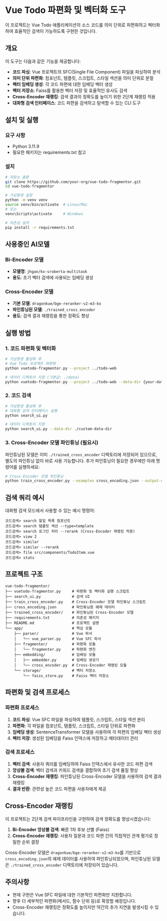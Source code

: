 # Vue Todo 파편화 및 벡터화 도구

이 프로젝트는 Vue Todo 애플리케이션의 소스 코드를 의미 단위로 파편화하고 벡터화하여 효율적인 검색이 가능하도록 구현한 것입니다.

## 개요

이 도구는 다음과 같은 기능을 제공합니다:

- **코드 파싱**: Vue 프로젝트의 SFC(Single File Component) 파일을 파싱하여 분석
- **의미 단위 파편화**: 컴포넌트, 템플릿, 스크립트, 스타일 섹션을 의미 단위로 분절
- **벡터 임베딩 생성**: 각 코드 파편에 대한 임베딩 벡터 생성
- **벡터 저장소**: Faiss를 활용한 벡터 저장 및 효율적인 유사도 검색
- **Cross-Encoder 재랭킹**: 검색 결과의 정확도를 높이기 위한 2단계 재랭킹 적용
- **대화형 검색 인터페이스**: 코드 파편을 검색하고 탐색할 수 있는 CLI 도구

## 설치 및 실행

### 요구 사항

- Python 3.11.9
- 필요한 패키지는 requirements.txt 참고

### 설치

```bash
# 저장소 클론
git clone https://github.com/your-org/vue-todo-fragmentor.git
cd vue-todo-fragmentor

# 가상환경 설정
python -m venv venv
source venv/bin/activate  # Linux/Mac
# 또는
venv\Scripts\activate     # Windows

# 의존성 설치
pip install -r requirements.txt
```

## 사용중인 AI모델

### Bi-Encoder 모델
- **모델명**: `jhgan/ko-sroberta-multitask`
- **용도**: 초기 벡터 검색에 사용되는 임베딩 생성

### Cross-Encoder 모델
- **기본 모델**: `dragonkue/bge-reranker-v2-m3-ko`
- **파인튜닝된 모델**: `./trained_cross_encoder`
- **용도**: 검색 결과 재랭킹을 통한 정확도 향상

## 실행 방법

### 1. 코드 파편화 및 벡터화

```bash
# 가상환경 활성화 후
# Vue Todo 프로젝트 파편화
python vuetodo-fragmentor.py --project ../todo-web

# 데이터 디렉토리 지정 (기본값: ./data)
python vuetodo-fragmentor.py --project ../todo-web --data-dir {your-data-dir}
```

### 2. 코드 검색

```bash
# 가상환경 활성화 후
# 대화형 검색 인터페이스 실행
python search_ui.py

# 데이터 디렉토리 지정
python search_ui.py --data-dir ./custom-data-dir
```

### 3. Cross-Encoder 모델 파인튜닝 (필요시)

파인튜닝된 모델은 이미 `./trained_cross_encoder` 디렉토리에 저장되어 있으므로, 별도의 파인튜닝 없이 바로 사용 가능합니다. 추가 파인튜닝이 필요한 경우에만 아래 명령어를 실행하세요:

```bash
# Cross-Encoder 모델 파인튜닝
python train_cross_encoder.py --examples cross_encoding.json --output-dir ./trained_cross_encoder --test
```

## 검색 쿼리 예시

대화형 검색 모드에서 사용할 수 있는 예시 명령어:

```
코드검색> search 할일 목록 컴포넌트
코드검색> search 템플릿 섹션 --type=template
코드검색> search 로그인 처리 --rerank (Cross-Encoder 재랭킹 적용)
코드검색> view 2
코드검색> similar
코드검색> similar --rerank
코드검색> file src/components/TodoItem.vue
코드검색> stats
```

## 프로젝트 구조

```
vue-todo-fragmentor/
├── vuetodo-fragmentor.py     # 파편화 및 벡터화 실행 스크립트
├── search_ui.py              # 검색 UI
├── train_cross_encoder.py    # Cross-Encoder 모델 파인튜닝 스크립트
├── cross_encoding.json       # 파인튜닝용 예제 데이터
├── trained_cross_encoder/    # 파인튜닝된 Cross-Encoder 모델
├── requirements.txt          # 의존성 패키지
├── README.md                 # 프로젝트 설명
└── app/                      # 핵심 모듈
    ├── parser/               # Vue 파서
    │   └── vue_parser.py     # Vue SFC 파서
    ├── fragmenter/           # 파편화 모듈
    │   └── fragmenter.py     # 파편화 엔진
    ├── embedding/            # 임베딩 모듈
    │   ├── embedder.py       # 임베딩 생성기
    │   └── cross_encoder.py  # Cross-Encoder 재랭킹 모듈
    └── storage/              # 벡터 저장소
        └── faiss_store.py    # Faiss 벡터 저장소
```

## 파편화 및 검색 프로세스

### 파편화 프로세스

1. **코드 파싱**: Vue SFC 파일을 파싱하여 템플릿, 스크립트, 스타일 섹션 분리
2. **파편화**: 각 파일을 컴포넌트, 템플릿, 스크립트, 스타일 단위로 파편화
3. **임베딩 생성**: SentenceTransformer 모델을 사용하여 각 파편의 임베딩 벡터 생성
4. **벡터 저장**: 생성된 임베딩을 Faiss 인덱스에 저장하고 메타데이터 관리

### 검색 프로세스

1. **벡터 검색**: 사용자 쿼리를 임베딩하여 Faiss 인덱스에서 유사한 코드 파편 검색
2. **앙상블 검색**: 벡터 검색과 키워드 검색을 결합하여 초기 검색 품질 향상
3. **Cross-Encoder 재랭킹**: 파인튜닝된 Cross-Encoder 모델을 사용하여 검색 결과 재랭킹
4. **결과 반환**: 관련성 높은 코드 파편을 사용자에게 제공

## Cross-Encoder 재랭킹

이 프로젝트는 2단계 검색 파이프라인을 구현하여 검색 정확도를 향상시켰습니다:

1. **Bi-Encoder 앙상블 검색**: 빠른 1차 후보 선별 (Faiss)
2. **Cross-Encoder 재랭킹**: 사용자 질문과 코드 파편 간의 직접적인 관계 평가로 정밀한 순위 결정

Cross-Encoder 모델은 `dragonkue/bge-reranker-v2-m3-ko`를 기반으로 `cross_encoding.json`의 예제 데이터를 사용하여 파인튜닝되었으며, 파인튜닝된 모델은 `./trained_cross_encoder` 디렉토리에 저장되어 있습니다.

## 주의사항

- 현재 구현은 Vue SFC 파일에 대한 기본적인 파편화만 지원합니다.
- 향후 더 세부적인 파편화(메서드, 함수 단위 등)로 확장할 예정입니다.
- Cross-Encoder 재랭킹은 정확도를 높이지만 약간의 추가 지연을 발생시킬 수 있습니다.